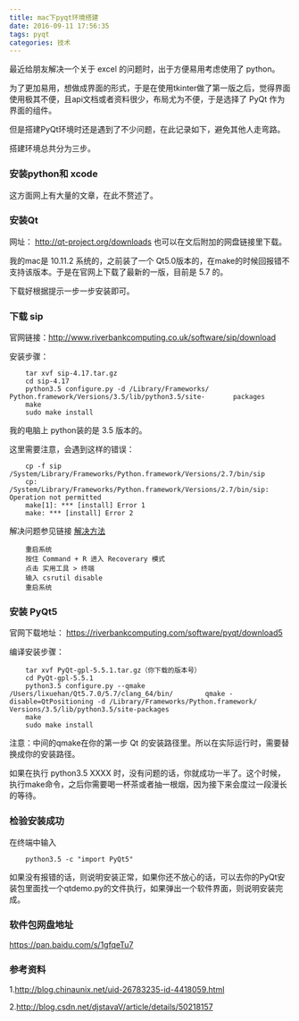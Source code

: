 ```yaml
---
title: mac下pyqt环境搭建
date: 2016-09-11 17:56:35
tags: pyqt
categories: 技术
---
```

最近给朋友解决一个关于 excel 的问题时，出于方便易用考虑使用了 python。

为了更加易用，想做成界面的形式，于是在使用tkinter做了第一版之后，觉得界面使用极其不便，且api文档或者资料很少，布局尤为不便，于是选择了 PyQt 作为界面的组件。

<!--more-->

但是搭建PyQt环境时还是遇到了不少问题，在此记录如下，避免其他人走弯路。

搭建环境总共分为三步。

### 安装python和 xcode

这方面网上有大量的文章，在此不赘述了。

### 安装Qt

网址： http://qt-project.org/downloads
也可以在文后附加的网盘链接里下载。

我的mac是 10.11.2 系统的，之前装了一个 Qt5.0版本的，在make的时候回报错不支持该版本。于是在官网上下载了最新的一版，目前是 5.7 的。

下载好根据提示一步一步安装即可。

### 下载 sip

官网链接：http://www.riverbankcomputing.co.uk/software/sip/download

安装步骤：

		tar xvf sip-4.17.tar.gz
		cd sip-4.17
		python3.5 configure.py -d /Library/Frameworks/		Python.framework/Versions/3.5/lib/python3.5/site-		packages
		make
		sudo make install
		
我的电脑上 python装的是 3.5 版本的。

这里需要注意，会遇到这样的错误：


		cp -f sip /System/Library/Frameworks/Python.framework/Versions/2.7/bin/sip
		cp: /System/Library/Frameworks/Python.framework/Versions/2.7/bin/sip: 		Operation not permitted
		make[1]: *** [install] Error 1
		make: *** [install] Error 2
		
解决问题参见链接  [解决方法](http://www.2cto.com/kf/201604/498456.html)

		重启系统
		按住 Command + R 进入 Recoverary 模式
		点击 实用工具 > 终端
		输入 csrutil disable
		重启系统
		
### 安装 PyQt5

官网下载地址： https://riverbankcomputing.com/software/pyqt/download5

编译安装步骤：

		tar xvf PyQt-gpl-5.5.1.tar.gz（你下载的版本号）
		cd PyQt-gpl-5.5.1 
		python3.5 configure.py --qmake /Users/lixuehan/Qt5.7.0/5.7/clang_64/bin/		qmake -disable=QtPositioning -d /Library/Frameworks/Python.framework/		Versions/3.5/lib/python3.5/site-packages
		make
		sudo make install
		

注意：中间的qmake在你的第一步 Qt 的安装路径里。所以在实际运行时，需要替换成你的安装路径。


如果在执行 python3.5 XXXX 时，没有问题的话，你就成功一半了。这个时候，执行make命令，之后你需要喝一杯茶或者抽一根烟，因为接下来会度过一段漫长的等待。

### 检验安装成功

在终端中输入

		python3.5 -c "import PyQt5"
		
如果没有报错的话，则说明安装正常，如果你还不放心的话，可以去你的PyQt安装包里面找一个qtdemo.py的文件执行，如果弹出一个软件界面，则说明安装完成。


### 软件包网盘地址

https://pan.baidu.com/s/1gfqeTu7

### 参考资料

1.http://blog.chinaunix.net/uid-26783235-id-4418059.html

2.http://blog.csdn.net/djstavaV/article/details/50218157



	






